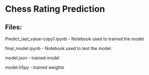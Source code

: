 # Chess Rating Prediction

## Files:

Predict_last_value-copy1.ipynb - Notebook used to trained the model

final_model.ipynb - Notebook used to test the model

model.json - trained model

model.h5py - trained weights

